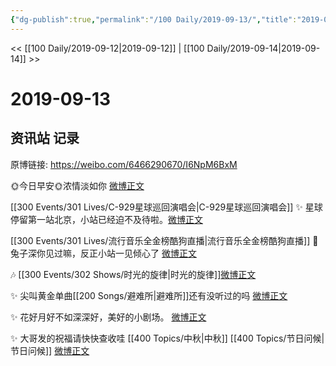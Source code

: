 ```yaml
---
{"dg-publish":true,"permalink":"/100 Daily/2019-09-13/","title":"2019-09-13","created":"2023-03-29T11:32:47.139+08:00","updated":"2023-03-29T11:34:16.920+08:00"}
---
```



<< [[100 Daily/2019-09-12\|2019-09-12]] | [[100 Daily/2019-09-14\|2019-09-14]] >>

# 2019-09-13

## 资讯站 记录

原博链接: https://weibo.com/6466290670/I6NpM6BxM

🌞今日早安🌞浓情淡如你
[微博正文](https://m.weibo.cn/6466290670/4415978609636102)

[[300 Events/301 Lives/C-929星球巡回演唱会\|C-929星球巡回演唱会]]
✨ 星球停留第一站北京，小站已经迫不及待啦。[微博正文](https://m.weibo.cn/6466290670/4416032964290873)

[[300 Events/301 Lives/流行音乐全金榜酷狗直播\|流行音乐全金榜酷狗直播]]
🐰 兔子深你见过嘛，反正小站一见倾心了
[微博正文](https://m.weibo.cn/6466290670/4416036059245645)

🎶 [[300 Events/302 Shows/时光的旋律\|时光的旋律]][微博正文](https://m.weibo.cn/6466290670/4416091939418314)

✨ 尖叫黄金单曲[[200 Songs/避难所\|避难所]]还有没听过的吗
[微博正文](https://m.weibo.cn/6466290670/4416093667668264)

✨ 花好月好不如深深好，美好的小剧场。
[微博正文](https://m.weibo.cn/6466290670/4416133543328305)

✨ 大哥发的祝福请快快查收哇 [[400 Topics/中秋\|中秋]] [[400 Topics/节日问候\|节日问候]]
[微博正文](https://m.weibo.cn/6466290670/4416165008908455)
